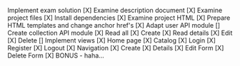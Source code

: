 Implement exam solution
[X] Examine description document
[X] Examine project files
[X] Install dependencies
[X] Examine project HTML
[X] Prepare HTML templates and change anchor href's
[X] Adapt user API module
[] Create collection API module
   [X] Read all
   [X] Create
   [X] Read details
   [X] Edit
   [X] Delete
[] Implement views
   [X] Home page
   [X] Catalog
   [X] Login
   [X] Register
   [X] Logout
   [X] Navigation
   [X] Create
   [X] Details
   [X] Edit Form
   [X] Delete Form
   [X] BONUS - haha...